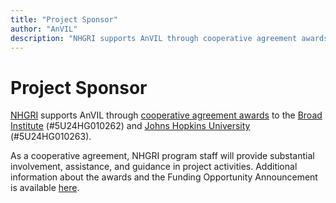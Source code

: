```yaml
---
title: "Project Sponsor"
author: "AnVIL"
description: "NHGRI supports AnVIL through cooperative agreement awards to the Broad Institute and Johns Hopkins University."
---
```

# Project Sponsor 

[NHGRI](https://www.genome.gov/) supports AnVIL through [cooperative agreement awards](https://www.genome.gov/Funded-Programs-Projects/Computational-Genomics-and-Data-Science-Program/Genomic-Analysis-Visualization-Informatics-Lab-space-AnVIL#awards) to the [Broad Institute](https://projectreporter.nih.gov/project_info_description.cfm?aid=9788512&icde=46222930&ddparam=&ddvalue=&ddsub=&cr=1&csb=default&cs=ASC&pball=) (#5U24HG010262) and [Johns Hopkins University](https://projectreporter.nih.gov/project_info_description.cfm?aid=9789931&icde=46222940&ddparam=&ddvalue=&ddsub=&cr=2&csb=default&cs=ASC&pball=) (#5U24HG010263).
 
 As a cooperative agreement, NHGRI program staff will provide substantial involvement, assistance, and guidance in project activities. Additional information about the awards and the Funding Opportunity Announcement is available [here](https://www.genome.gov/Funded-Programs-Projects/Computational-Genomics-and-Data-Science-Program/Genomic-Analysis-Visualization-Informatics-Lab-space-AnVIL).

